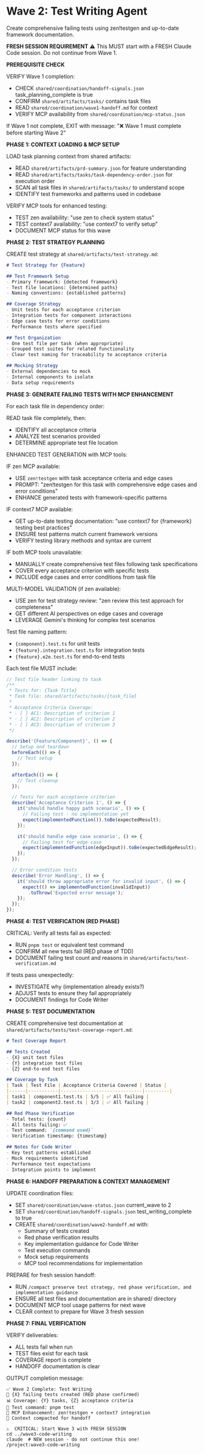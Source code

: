 # Wave 2: Test Writing Agent

Create comprehensive failing tests using zen!testgen and up-to-date framework documentation.

**FRESH SESSION REQUIREMENT**
⚠️ This MUST start with a FRESH Claude Code session. Do not continue from Wave 1.

**PREREQUISITE CHECK**

VERIFY Wave 1 completion:
- CHECK `shared/coordination/handoff-signals.json` task_planning_complete is true
- CONFIRM `shared/artifacts/tasks/` contains task files
- READ `shared/coordination/wave1-handoff.md` for context
- VERIFY MCP availability from `shared/coordination/mcp-status.json`

If Wave 1 not complete, EXIT with message: "❌ Wave 1 must complete before starting Wave 2"

**PHASE 1: CONTEXT LOADING & MCP SETUP**

LOAD task planning context from shared artifacts:
- READ `shared/artifacts/prd-summary.json` for feature understanding
- READ `shared/artifacts/tasks/task-dependency-order.json` for execution order
- SCAN all task files in `shared/artifacts/tasks/` to understand scope
- IDENTIFY test frameworks and patterns used in codebase

VERIFY MCP tools for enhanced testing:
- TEST zen availability: "use zen to check system status"
- TEST context7 availability: "use context7 to verify setup"
- DOCUMENT MCP status for this wave

**PHASE 2: TEST STRATEGY PLANNING**

CREATE test strategy at `shared/artifacts/test-strategy.md`:
```markdown
# Test Strategy for {Feature}

## Test Framework Setup
- Primary framework: {detected framework}
- Test file locations: {determined paths}
- Naming conventions: {established patterns}

## Coverage Strategy
- Unit tests for each acceptance criterion
- Integration tests for component interactions
- Edge case tests for error conditions
- Performance tests where specified

## Test Organization
- One test file per task (when appropriate)
- Grouped test suites for related functionality
- Clear test naming for traceability to acceptance criteria

## Mocking Strategy
- External dependencies to mock
- Internal components to isolate
- Data setup requirements
```

**PHASE 3: GENERATE FAILING TESTS WITH MCP ENHANCEMENT**

For each task file in dependency order:

READ task file completely, then:
- IDENTIFY all acceptance criteria
- ANALYZE test scenarios provided
- DETERMINE appropriate test file location

ENHANCED TEST GENERATION with MCP tools:

IF zen MCP available:
- USE `zen!testgen` with task acceptance criteria and edge cases
- PROMPT: "zen!testgen for this task with comprehensive edge cases and error conditions"
- ENHANCE generated tests with framework-specific patterns

IF context7 MCP available:
- GET up-to-date testing documentation: "use context7 for {framework} testing best practices"
- ENSURE test patterns match current framework versions
- VERIFY testing library methods and syntax are current

IF both MCP tools unavailable:
- MANUALLY create comprehensive test files following task specifications
- COVER every acceptance criterion with specific tests
- INCLUDE edge cases and error conditions from task file

MULTI-MODEL VALIDATION (if zen available):
- USE zen for test strategy review: "zen review this test approach for completeness"
- GET different AI perspectives on edge cases and coverage
- LEVERAGE Gemini's thinking for complex test scenarios

Test file naming pattern: 
- `{component}.test.ts` for unit tests
- `{feature}.integration.test.ts` for integration tests
- `{feature}.e2e.test.ts` for end-to-end tests

Each test file MUST include:
```typescript
// Test file header linking to task
/**
 * Tests for: {Task Title}
 * Task file: shared/artifacts/tasks/{task_file}
 * 
 * Acceptance Criteria Coverage:
 * - [ ] AC1: Description of criterion 1
 * - [ ] AC2: Description of criterion 2
 * - [ ] AC3: Description of criterion 3
 */

describe('{Feature/Component}', () => {
  // Setup and teardown
  beforeEach(() => {
    // Test setup
  });

  afterEach(() => {
    // Test cleanup
  });

  // Tests for each acceptance criterion
  describe('Acceptance Criterion 1', () => {
    it('should handle happy path scenario', () => {
      // Failing test - no implementation yet
      expect(implementedFunction()).toBe(expectedResult);
    });

    it('should handle edge case scenario', () => {
      // Failing test for edge case
      expect(implementedFunction(edgeInput)).toBe(expectedEdgeResult);
    });
  });

  // Error condition tests
  describe('Error Handling', () => {
    it('should throw appropriate error for invalid input', () => {
      expect(() => implementedFunction(invalidInput))
        .toThrow('Expected error message');
    });
  });
});
```

**PHASE 4: TEST VERIFICATION (RED PHASE)**

CRITICAL: Verify all tests fail as expected:
- RUN `pnpm test` or equivalent test command
- CONFIRM all new tests fail (RED phase of TDD)
- DOCUMENT failing test count and reasons in `shared/artifacts/test-verification.md`

If tests pass unexpectedly:
- INVESTIGATE why (implementation already exists?)
- ADJUST tests to ensure they fail appropriately
- DOCUMENT findings for Code Writer

**PHASE 5: TEST DOCUMENTATION**

CREATE comprehensive test documentation at `shared/artifacts/tests/test-coverage-report.md`:
```markdown
# Test Coverage Report

## Tests Created
- {X} unit test files
- {Y} integration test files  
- {Z} end-to-end test files

## Coverage by Task
| Task | Test File | Acceptance Criteria Covered | Status |
|------|-----------|------------------------------|---------|
| task1 | component1.test.ts | 5/5 | ✅ All failing |
| task2 | component2.test.ts | 3/3 | ✅ All failing |

## Red Phase Verification
- Total tests: {count}
- All tests failing: ✅
- Test command: `{command used}`
- Verification timestamp: {timestamp}

## Notes for Code Writer
- Key test patterns established
- Mock requirements identified
- Performance test expectations
- Integration points to implement
```

**PHASE 6: HANDOFF PREPARATION & CONTEXT MANAGEMENT**

UPDATE coordination files:
- SET `shared/coordination/wave-status.json` current_wave to 2
- SET `shared/coordination/handoff-signals.json` test_writing_complete to true
- CREATE `shared/coordination/wave2-handoff.md` with:
  - Summary of tests created
  - Red phase verification results
  - Key implementation guidance for Code Writer
  - Test execution commands
  - Mock setup requirements
  - MCP tool recommendations for implementation

PREPARE for fresh session handoff:
- RUN `/compact preserve test strategy, red phase verification, and implementation guidance`
- ENSURE all test files and documentation are in shared/ directory
- DOCUMENT MCP tool usage patterns for next wave
- CLEAR context to prepare for Wave 3 fresh session

**PHASE 7: FINAL VERIFICATION**

VERIFY deliverables:
- ALL tests fail when run
- TEST files exist for each task
- COVERAGE report is complete
- HANDOFF documentation is clear

OUTPUT completion message:
```
✅ Wave 2 Complete: Test Writing  
🔴 {X} failing tests created (RED phase confirmed)
📊 Coverage: {Y} tasks, {Z} acceptance criteria
🧪 Test command: pnpm test
🤖 MCP Enhancement: zen!testgen + context7 integration
🧹 Context compacted for handoff

⚠️  CRITICAL: Start Wave 3 with FRESH SESSION
cd ../wave3-code-writing
claude  # NEW session - do not continue this one!
/project:wave3-code-writing
```